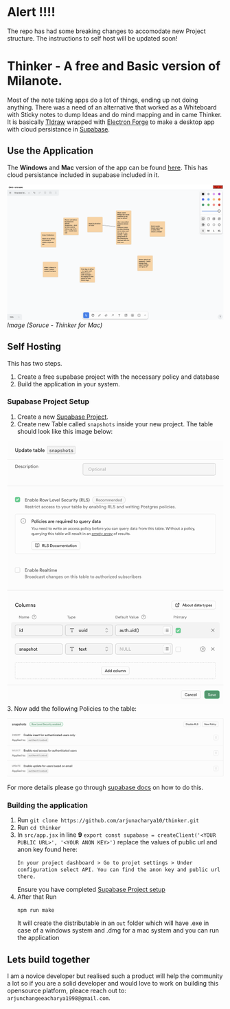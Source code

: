 # Alert !!!!

The repo has had some breaking changes to accomodate new Project structure. The instructions to self host will be updated soon! 

# Thinker - A free and Basic version of Milanote. 

Most of the note taking apps do a lot of things, ending up not doing anything. There was a need of an alternative that worked as a Whiteboard with Sticky notes to dump Ideas and do mind mapping and in came Thinker. It is basically [Tldraw](https://github.com/tldraw/tldraw) wrapped with [Electron Forge](https://www.electronforge.io/) to make a desktop app with cloud persistance in [Supabase](https://supabase.com/).

## Use the Application
The **Windows** and **Mac** version of the app can be found [here](https://arjunchangeeachary.wixsite.com/thinker). This has cloud persistance included in supabase included in it.

![Thinker App](docs/app.png)
*Image (Soruce - Thinker for Mac)*


## Self Hosting

This has two steps.
1. Create a free supabase project with the necessary policy and database
2. Build the application in your system.

### Supabase Project Setup
1. Create a new [Supabase Project](https://supabase.com/).
2. Create  new Table called `snapshots` inside your new project. The table should look like this image below:

![Create table 'snapshots'](docs/table.png)
3. Now add the following Policies to the table:

![Row Level policy for Snapshot table](docs/policy.png)

For more details please go through [supabase docs](https://supabase.com/docs) on how to do this.

### Building the application

1. Run `git clone https://github.com/arjunacharya10/thinker.git`
2. Run `cd thinker`
3. In `src/app.jsx` in line **9**
    `export const supabase = createClient('<YOUR PUBLIC URL>', '<YOUR ANON KEY>')`
    replace the values of public url and anon key found here: 
    ```
    In your project dashboard > Go to projet settings > Under configuration select API. You can find the anon key and public url there.
    ```
    Ensure you have completed [Supabase Project setup](#supabase-project-setup)
4. After that Run
    ```
    npm run make
    ```
    It will create the distributable in an `out` folder which will have .exe in case of a windows system and .dmg for a mac system and you can run the application

## Lets build together
I am a novice developer but realised such a product will help the community a lot so if you are a solid developer and would love to work on building this opensource platform, pleace reach out to: `arjunchangeeacharya1998@gmail.com`.





